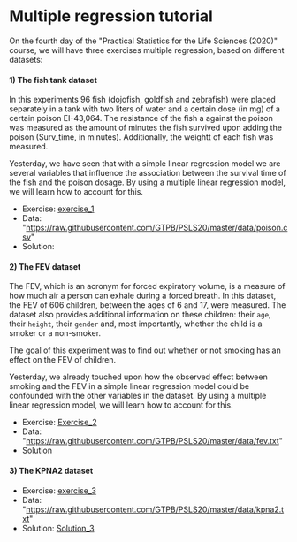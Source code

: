 # Multiple regression tutorial

On the fourth day of the "Practical Statistics for the Life Sciences (2020)" course, we will have three exercises multiple regression, based on different datasets:

#### 1) The fish tank dataset

In this experiments 96 fish (dojofish, goldfish and zebrafish) were placed separately in a tank with two liters of water and
a certain dose (in mg) of a certain poison EI-43,064. The resistance of the fish a against the poison was measured as the
amount of minutes the fish survived upon adding the poison (Surv_time, in minutes). Additionally, the weightt of each fish was
measured.

Yesterday, we have seen that with a simple linear regression model we are several variables that influence the association
between the survival time of the fish and the poison dosage. By using a multiple linear regression model, we will learn 
how to account for this.

- Exercise: [exercise_1](./08-MultipleRegression_fish_half.html)
- Data: "https://raw.githubusercontent.com/GTPB/PSLS20/master/data/poison.csv"
- Solution: 

#### 2) The FEV dataset

The FEV, which is an acronym for forced expiratory volume, is a measure of how much air a person can exhale during  a forced 
breath. In this dataset, the FEV of 606 children, between the ages of 6 and 17, were measured. The dataset also provides 
additional information on  these children: their `age`, their `height`, their `gender` and, most importantly, whether the 
child is a smoker or a non-smoker.

The goal of this experiment was to find out whether or not smoking has an effect on the FEV of children.

Yesterday, we already touched upon how the observed effect between smoking and the FEV in a simple linear regression
model could be confounded with the other variables in the dataset. By using a multiple linear regression model, we will learn 
how to account for this.

- Exercise: [Exercise_2](./08-MultipleRegression_FEV_half.html)
- Data: "https://raw.githubusercontent.com/GTPB/PSLS20/master/data/fev.txt"
- Solution

#### 3) The KPNA2 dataset

- Exercise: [exercise_3](./08-multipleRegression_KPNA2_half.html)
- Data: "https://raw.githubusercontent.com/GTPB/PSLS20/master/data/kpna2.txt"
- Solution: [Solution_3](./08-multipleRegression_KPNA2.html)













